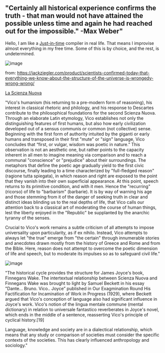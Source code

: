 "Certainly all historical experience confirms the truth - that man would not have attained the possible unless time and again he had reached out for the impossible." -Max Weber"
---


Hello, I am like a [Just-in-time](https://en.wikipedia.org/wiki/Just-in-time_compilation) compiler in real life. That means I improvise almost everything in my free time. Some of this is by choice, and the rest, is undetermined.


![image](https://github.com/hatonthecat/hatonthecat/assets/76194453/6df0ce7b-4814-4d4e-8992-f52ed6509f9d)

from: https://jackziegler.com/product/scientists-confirmed-today-that-everything-we-know-about-the-structure-of-the-universe-is-wrongedy-wrong-wrong/

[La Scienza Nuova](https://en.wikipedia.org/wiki/The_New_Science)

"Vico's humanism (his returning to a pre-modern form of reasoning), his interest in classical rhetoric and philology, and his response to Descartes contribute to the philosophical foundations for the second Scienza Nuova. Through an elaborate Latin etymology, Vico establishes not only the distinguishing features of first humans, but also how early civilization developed out of a sensus communis or common (not collective) sense. Beginning with the first form of authority intuited by the giganti or early humans and transposed in their first "mute" or "sign" language, Vico concludes that “first, or vulgar, wisdom was poetic in nature.” This observation is not an aesthetic one, but rather points to the capacity inherent in all men to imagine meaning via comparison and to reach a communal "conscience" or "prejudice" about their surroundings. The metaphors that define the poetic age gradually yield to the first civic discourse, finally leading to a time characterized by "full-fledged reason" (ragione tutta spiegata), in which reason and right are exposed to the point that they vanish into their own superficial appearance. At this point, speech returns to its primitive condition, and with it men. Hence the "recurring" (ricorso) of life to "barbarism" (barbarie). It is by way of warning his age and those stemming from it of the danger of seeking truth in clear and distinct ideas blinding us to the real depths of life, that Vico calls our attention back to a classical art of moderating the course of human things, lest the liberty enjoyed in the "Republic" be supplanted by the anarchic tyranny of the senses.

Crucial to Vico's work remains a subtle criticism of all attempts to impose universality upon particularity, as if ex nihilo. Instead, Vico attempts to always let "the true" emerge from "the certain" through innumerable stories and anecdotes drawn mostly from the history of Greece and Rome and from the Bible. Here, reason does not attempt to overcome the poetic dimension of life and speech, but to moderate its impulses so as to safeguard civil life."

![image](https://github.com/hatonthecat/hatonthecat/assets/76194453/c5c31354-12cb-4794-b90e-db8417cc2a78)


"The historical cycle provides the structure for James Joyce's book, Finnegans Wake. The intertextual relationship between Scienza Nuova and Finnegans Wake was brought to light by Samuel Beckett in his essay "Dante... Bruno. Vico.. Joyce” published in Our Exagmination Round His Factification for Incamination of Work in Progress (1929), where Beckett argued that Vico's conception of language also had significant influence in Joyce's work. Vico's notion of the lingua mentale commune (mental dictionary) in relation to universale fantastico reverberates in Joyce's novel, which ends in the middle of a sentence, reasserting Vico's principle of cyclical history.[19]

Language, knowledge and society are in a dialectical relationship, which means that any study or comparison of societies must consider the specific contexts of the societies. This has clearly influenced anthropology and sociology."
